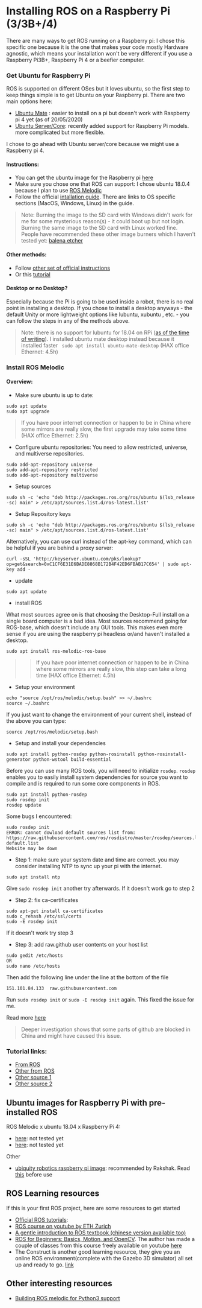 # Installing ROS on a Raspberry Pi (3/3B+/4)

There are many ways to get ROS running on a Raspberry pi: I chose this specific one because it is the one that makes your code mostly Hardware agnostic, which means your installation won't be very different if you use a Raspberry Pi3B+, Raspberry Pi 4 or a beefier computer. 

### Get Ubuntu for Raspberry Pi
ROS is supported on different OSes but it loves ubuntu, so the first step to keep things simple is to get Ubuntu on your Raspberry pi. There are two main options here:
* [Ubuntu Mate](https://ubuntu-mate.org/) :  easier to install on a pi but doesn't work with Raspberry pi 4 yet (as of 20/05/2020)
* [Ubuntu Server/Core](https://ubuntu.com/download/raspberry-pi): recently added support for Raspberry Pi models. more complicated but more flexible. 

I chose to go ahead with Ubuntu server/core because we might use a Raspberry pi 4. 

#### Instructions:
* You can get the ubuntu image for the Raspberry pi [here](https://ubuntu.com/download/raspberry-pi)
* Make sure you chose one that ROS can support: I chose ubuntu 18.0.4 because I plan to use [ROS Melodic](http://wiki.ros.org/melodic/Installation)
* Follow the official [intallation guide](https://ubuntu.com/download/raspberry-pi/thank-you?version=18.04&versionPatch=.4&architecture=arm64+raspi3). There are links to OS specific sections (MacOS, Windows, Linux) in the guide. 

>Note: Burning the image to the SD card with Windows didn't work for me for some mysterious reason(s) - it could boot up but not login. Burning the same image to the SD card with Linux worked fine.  People have recommended these other image burners which I haven't tested yet: [balena etcher](https://www.balena.io/etcher/)                           

#### Other methods: 
* Follow [other set of official instructions](https://ubuntu.com/tutorials/how-to-install-ubuntu-on-your-raspberry-pi#1-overview)
* Or this [tutorial](https://maker.pro/raspberry-pi/projects/install-ubuntu-18044-lts-on-your-raspberry-pi-board)

#### Desktop or no Desktop?

Especially because the Pi is going to be used inside a robot, there is no real point in installing a desktop. If you chose to install a desktop anyways - the default Unity or more lightweight options like lubuntu, xubuntu , etc. - you can follow the steps in any of the methods above.

> Note: there is no support for lubuntu for 18.04 on RPi ([as of the time of writing](https://askubuntu.com/questions/1114938/unable-to-locate-package-lubuntu-desktop)). I installed ubuntu mate desktop instead because it installed faster ``` sudo apt install ubuntu-mate-desktop``` (HAX office Ethernet: 4.5h)

### Install ROS Melodic

#### Overview:
* Make sure ubuntu is up to date:
```
sudo apt update
sudo apt upgrade
```
> If you have poor internet connection or happen to be in China where some mirrors are really slow, the first upgrade may take some time (HAX office Ethernet: 2.5h)

* Configure ubuntu repositories: You need to allow restricted, universe, and multiverse repositories.
```
sudo add-apt-repository universe
sudo add-apt-repository restricted
sudo add-apt-repository multiverse
```

* Setup sources
```
sudo sh -c 'echo "deb http://packages.ros.org/ros/ubuntu $(lsb_release -sc) main" > /etc/apt/sources.list.d/ros-latest.list'
```

* Setup Repository keys 
```
sudo sh -c 'echo "deb http://packages.ros.org/ros/ubuntu $(lsb_release -sc) main" > /etc/apt/sources.list.d/ros-latest.list'
```
Alternatively, you can use curl instead of the apt-key command, which can be helpful if you are behind a proxy server:
```
curl -sSL 'http://keyserver.ubuntu.com/pks/lookup?op=get&search=0xC1CF6E31E6BADE8868B172B4F42ED6FBAB17C654' | sudo apt-key add -
```

* update
```
sudo apt update
```
* install ROS

What most sources agree on is that choosing the Desktop-Full install on a single board computer is a bad idea. Most sources recommend going for ROS-base, which doesn't include any GUI tools. This makes even more sense if you are using the raspberry pi headless or/and haven't installed a desktop. 

```
sudo apt install ros-melodic-ros-base
```
> > If you have poor internet connection or happen to be in China where some mirrors are really slow, this step can take a long time (HAX office Ethernet: 4.5h)

* Setup your environment 
```
echo "source /opt/ros/melodic/setup.bash" >> ~/.bashrc
source ~/.bashrc
```
If you just want to change the environment of your current shell, instead of the above you can type:
```
source /opt/ros/melodic/setup.bash
```

* Setup and install your dependencies
```
sudo apt install python-rosdep python-rosinstall python-rosinstall-generator python-wstool build-essential
```
Before you can use many ROS tools, you will need to initialize ```rosdep```. ```rosdep``` enables you to easily install system dependencies for source you want to compile and is required to run some core components in ROS.
```
sudo apt install python-rosdep
sudo rosdep init
rosdep update
```

Some bugs I encountered:
```
sudo rosdep init
ERROR: cannot dowload default sources list from: https://raw.githubusercontent.com/ros/rosdistro/master/rosdep/sources.list.d/20-default.list 
Website may be down 
```
* Step 1: make sure your system date and time are correct. you may consider installing NTP to sync up your pi with the internet. 
```
sudo apt install ntp
```
Give ```sudo rosdep init``` another try afterwards. If it doesn't work go to step 2

* Step 2: fix ca-certificates 
```
sudo apt-get install ca-certificates
sudo c_rehash /etc/ssl/certs
sudo -E rosdep init
```
If it doesn't work try step 3
* Step 3: add raw.github user contents on your host list
```
sudo gedit /etc/hosts
OR
sudo nano /etc/hosts
```
Then add the following line under the line at the bottom of the file
```
151.101.84.133  raw.githubusercontent.com
```
Run ```sudo rosdep init``` or ```sudo -E rosdep init``` again. This fixed the issue for me. 

Read more [here](https://blog.csdn.net/u013468614/article/details/102917569)

> Deeper investigation shows that some parts of github are blocked in China and might have caused this issue. 

### Tutorial links:
* [From ROS](http://wiki.ros.org/melodic/Installation/Ubuntu)
* [Other from ROS](http://wiki.ros.org/ROSberryPi/Installing%20ROS%20Melodic%20on%20the%20Raspberry%20Pi)
* [Other source 1](https://www.instructables.com/id/Getting-Started-With-ROS-Melodic-on-Raspberry-Pi-4/)
* [Other source 2](https://roboticsbackend.com/install-ros-on-raspberry-pi-3/)


## Ubuntu images for Raspberry Pi with pre-installed ROS
ROS Melodic x ubuntu 18.04 x Raspberry Pi 4: 
* [here](https://jamesachambers.com/raspberry-pi-4-ubuntu-server-desktop-18-04-3-image-unofficial/): not tested yet
* [here](https://github.com/TheRemote/Ubuntu-Server-raspi4-unofficial/releases): not tested yet

Other
* [ubiquity robotics raspberry pi image](https://downloads.ubiquityrobotics.com/pi.html): recommended by Rakshak. Read [this](https://learn.ubiquityrobotics.com/image_no_magni) before use

## ROS Learning resources 
If this is your first ROS project, here are some resources to get started
* [Official ROS tutorials](http://wiki.ros.org/ROS/Tutorials): 
* [ROS course on youtube by ETH Zurich](https://www.youtube.com/watch?v=0BxVPCInS3M&list=PLE-BQwvVGf8HOvwXPgtDfWoxd4Cc6ghiP)
* [A gentle introduction to ROS textbook (chinese version available too)](https://www.cse.sc.edu/~jokane/agitr/) 
* [ROS for Beginners: Basics, Motion, and OpenCV](https://www.udemy.com/course/ros-essentials/). The author has made a couple of classes from this course freely available on youtube [here](https://www.youtube.com/playlist?list=PLSzYQGCXRW1H8R2Bok_K8wcsE12_49alQ)
* The Construct is another good learning resource, they give you an online ROS environment(complete with the Gazebo 3D simulator) all set up and ready to go. [link](https://www.theconstructsim.com/)


## Other interesting resources
* [Building ROS melodic for Python3 support](https://www.miguelalonsojr.com/blog/robotics/ros/python3/2019/08/20/ros-melodic-python-3-build.html)